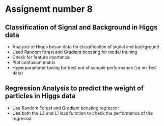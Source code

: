 # Assignemt number 8
## Classification of Signal and Background in Higgs data
- Analysis of Higgs boson data for classification of signal and background
- Used Random forest and Gradient boosting for model training
- Check for feature imortance 
- Plot confusion matrix
- Hyperparameter tuning for best out of sample performance (i.e on Test data)
## Regression Analysis to predict the weight of particles in Higgs data
- Use Random Forest and Gradient boosting regressor
- Use both the L2 and L1 loss function to check the performance of the regressor
